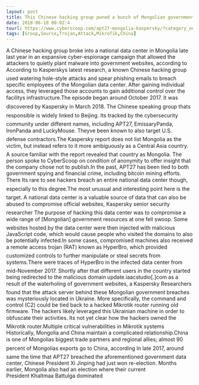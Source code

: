 ```yaml
---
layout: post
title: This Chinese hacking group pwned a bunch of Mongolian government sites
date: 2018-06-18 00:02:4
tourl: https://www.cyberscoop.com/apt27-mongolia-kaspersky/?category_news=technology
tags: [Group,Source,Trojan,Attack,MikroTik,China]
---
```

A Chinese hacking group broke into a national data center in Mongolia late last year in an expansive cyber-espionage campaign that allowed the attackers to quietly plant malware into government websites, according to According to Kasperskys latest research, a known Chinese hacking group used watering hole-style attacks and spear phishing emails to breach specific employees of the Mongolian data center. After gaining individual access, they leveraged those accounts to gain additional control over the facilitys infrastructure.The episode began around October 2017. It was discovered by Kaspersky in March 2018. The Chinese speaking group thats responsible is widely linked to Beijing. Its tracked by the cybersecurity community under different names, including APT27, EmissaryPanda, IronPanda and LuckyMouse. Theyve been known to also target U.S. defense contractors.The Kaspersky report does not list Mongolia as the victim, but instead refers to it more ambiguously as a Central Asia country. A source familiar with the report revealed that country as Mongolia. The person spoke to CyberScoop on condition of anonymity to offer insight that the company chose not to publish.In the past, APT27 has been tied to both government spying and financial crime, including bitcoin mining efforts. There Its rare to see hackers breach an entire national data center though, especially to this degree.The most unusual and interesting point here is the target. A national data center is a valuable source of data that can also be abused to compromise official websites, Kaspersky senior security researcher The purpose of hacking this data center was to compromise a wide range of [Mongolian] government resources at one fell swoop. Some websites hosted by the data center were then injected with malicious JavaScript code, which would cause people who visited the domains to also be potentially infected.In some cases, compromised machines also received a remote access trojan (RAT) known as HyperBro, which provided customized controls to further manipulate or steal secrets from systems.There were traces of HyperBro in the infected data center from mid-November 2017. Shortly after that different users in the country started being redirected to the malicious domain update.iaacstudio[.]com as a result of the waterholing of government websites, a Kaspersky Researchers found that the attack server behind these Mongolian government breaches was mysteriously located in Ukraine. More specifically, the command and control (C2) could be tied back to a hacked Mikrotik router running old firmware. The hackers likely leveraged this Ukrainian machine in order to obfuscate their activities. Its not yet clear how the hackers owned the Mikrotik router.Multiple critical vulnerabilities in Mikrotik systems Historically, Mongolia and China maintain a complicated relationship.China is one of Mongolias biggest trade partners and regional allies; almost 90 percent of Mongolias exports go to China, according In late 2017, around same the time that APT27 breached the aforementioned government data center, Chinese President Xi Jinping had just won re-election. Months earlier, Mongolia also had an election where their current President Khaltmaa Battulga dominated